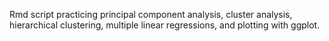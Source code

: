 Rmd script practicing principal component analysis, cluster analysis, hierarchical clustering, multiple linear regressions, and plotting with ggplot.
